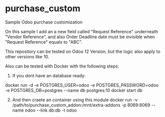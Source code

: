 # purchase_custom
Sample Odoo purchase customization

On this sample I add an a new field called "Request Reference" underneath "Vendor Reference",
and also Order Deadline date must be invisible when "Request Reference" equals to "ABC".

This repository can be tested on Odoo 12 Version, but the logic also apply to other versions like 10.

Also can be tested with Docker with the following steps:

1) If you dont have an database ready:

docker run -d -e POSTGRES_USER=odoo -e POSTGRES_PASSWORD=odoo -e POSTGRES_DB=postgres --name db postgres:10
docker start db

2) And then craete an container using this module
docker run -v /path/to/purchase_custom_addon:/mnt/extra-addons -p 8069:8069 --name odoo --link db:db -t odoo
